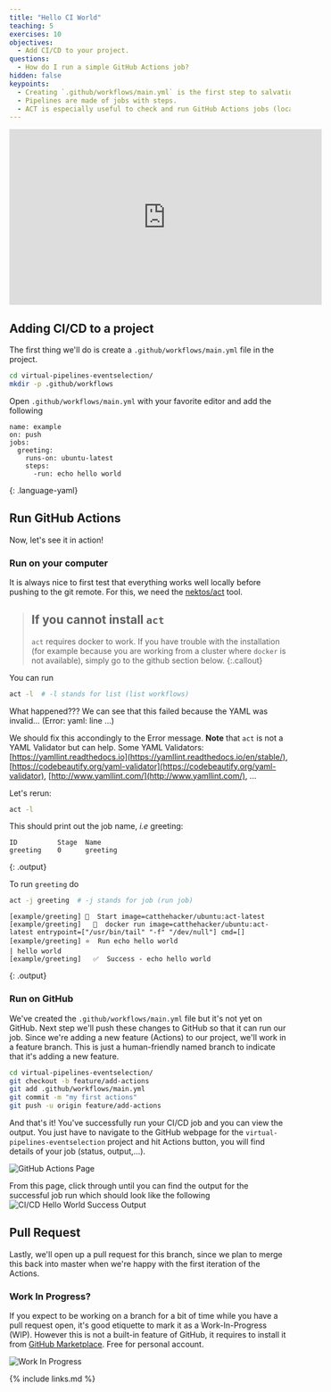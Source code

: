 ```yaml
---
title: "Hello CI World"
teaching: 5
exercises: 10
objectives:
  - Add CI/CD to your project.
questions:
  - How do I run a simple GitHub Actions job?
hidden: false
keypoints:
  - Creating `.github/workflows/main.yml` is the first step to salvation.
  - Pipelines are made of jobs with steps.
  - ACT is especially useful to check and run GitHub Actions jobs (locally) before pushing changes.
---
```

<iframe width="560" height="315" src="https://www.youtube.com/embed/iAOMjGiksUc" frameborder="0" allow="accelerometer; autoplay; clipboard-write; encrypted-media; gyroscope; picture-in-picture" allowfullscreen></iframe>

## Adding CI/CD to a project

The first thing we'll do is create a `.github/workflows/main.yml` file in the project.
```bash
cd virtual-pipelines-eventselection/
mkdir -p .github/workflows
```

Open `.github/workflows/main.yml` with your favorite editor and add the following
~~~
name: example
on: push
jobs:
  greeting:
    runs-on: ubuntu-latest
    steps:
      -run: echo hello world
~~~
{: .language-yaml}

## Run GitHub Actions

Now, let's see it in action!

### Run on your computer

It is always nice to first test that everything works well locally before
pushing to the git remote. For this, we need the [nektos/act](https://github.com/nektos/act) tool.

> ## If you cannot install `act`
> `act` requires docker to work. If you have trouble with the installation
> (for example because you are working from a cluster where `docker` is not
> available), simply go to the github section below.
{:.callout}

You can run
```bash
act -l  # -l stands for list (list workflows)
```

What happened??? We can see that this failed because the YAML was invalid... (Error: yaml: line ...)

We should fix this accondingly to the Error message. **Note** that `act` is not a YAML Validator but can help. Some YAML Validators: [https://yamllint.readthedocs.io](https://yamllint.readthedocs.io/en/stable/), [https://codebeautify.org/yaml-validator](https://codebeautify.org/yaml-validator), [http://www.yamllint.com/](http://www.yamllint.com/), ...

Let's rerun:
```bash
act -l
```
This should print out the job name, *i.e* greeting:
<!--![Hello world list]({{site.baseurl}}/fig/act_list_greeting.png)-->

```
ID          Stage  Name
greeting    0      greeting
```
{: .output}

To run `greeting` do

```bash
act -j greeting  # -j stands for job (run job)
```

<!--![greeting job]({{site.baseurl}}/fig/act_run_greeting.png)-->
```
[example/greeting] 🚀  Start image=catthehacker/ubuntu:act-latest
[example/greeting]   🐳  docker run image=catthehacker/ubuntu:act-latest entrypoint=["/usr/bin/tail" "-f" "/dev/null"] cmd=[]
[example/greeting] ⭐  Run echo hello world
| hello world
[example/greeting]   ✅  Success - echo hello world
```
{: .output}

### Run on GitHub

We've created the `.github/workflows/main.yml` file but it's not yet on GitHub. Next step we'll push these changes to GitHub so that it can run our job.
Since we're adding a new feature (Actions) to our project, we'll work in a feature branch. This is just a human-friendly named branch to indicate that it's adding a new feature.

```bash
cd virtual-pipelines-eventselection/
git checkout -b feature/add-actions
git add .github/workflows/main.yml
git commit -m "my first actions"
git push -u origin feature/add-actions
```

And that's it! You've successfully run your CI/CD job and you can view the output. You just have to navigate to the GitHub webpage for the `virtual-pipelines-eventselection` project and hit Actions button, you will find details of your job (status, output,...).

![GitHub Actions Page]({{site.baseurl}}/fig/actions_commits_page.png)

From this page, click through until you can find the output for the successful job run which should look like the following
![CI/CD Hello World Success Output]({{site.baseurl}}/fig/actions_first_ci-cd_success.png)


## Pull Request

Lastly, we'll open up a pull request for this branch, since we plan to merge this back into master when we're happy with the first iteration of the Actions.

### Work In Progress?

If you expect to be working on a branch for a bit of time while you have a pull request open, it's good etiquette to mark it as a Work-In-Progress (WIP). However this is not a built-in feature of GitHub, it requires to install it from [GitHub Marketplace](https://github.com/marketplace/wip). Free for personal account.

![Work In Progress](https://raw.githubusercontent.com/wip/app/master/assets/wip.gif)


{% include links.md %}
